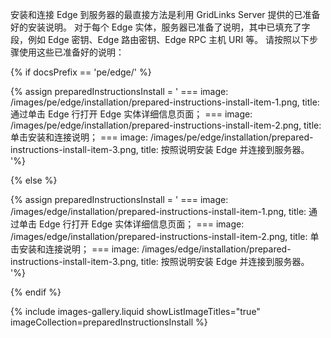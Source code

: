安装和连接 Edge 到服务器的最直接方法是利用 GridLinks Server 提供的已准备好的安装说明。
对于每个 Edge 实体，服务器已准备了说明，其中已填充了字段，例如 Edge 密钥、Edge 路由密钥、Edge RPC 主机 URI 等。
请按照以下步骤使用这些已准备好的说明：


{% if docsPrefix == 'pe/edge/' %}

{% assign preparedInstructionsInstall = '
    ===
        image: /images/pe/edge/installation/prepared-instructions-install-item-1.png,
        title: 通过单击 Edge 行打开 Edge 实体详细信息页面；
    ===
        image: /images/pe/edge/installation/prepared-instructions-install-item-2.png,
        title: 单击安装和连接说明；
    ===
        image: /images/pe/edge/installation/prepared-instructions-install-item-3.png,
        title: 按照说明安装 Edge 并连接到服务器。
'%}

{% else %}

{% assign preparedInstructionsInstall = '
    ===
        image: /images/edge/installation/prepared-instructions-install-item-1.png,
        title: 通过单击 Edge 行打开 Edge 实体详细信息页面；
    ===
        image: /images/edge/installation/prepared-instructions-install-item-2.png,
        title: 单击安装和连接说明；
    ===
        image: /images/edge/installation/prepared-instructions-install-item-3.png,
        title: 按照说明安装 Edge 并连接到服务器。
'%}

{% endif %}

{% include images-gallery.liquid showListImageTitles="true" imageCollection=preparedInstructionsInstall %}